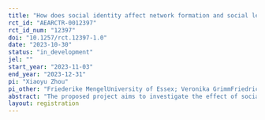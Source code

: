 ```yaml
---
title: "How does social identity affect network formation and social learning"
rct_id: "AEARCTR-0012397"
rct_id_num: "12397"
doi: "10.1257/rct.12397-1.0"
date: "2023-10-30"
status: "in_development"
jel: ""
start_year: "2023-11-03"
end_year: "2023-12-31"
pi: "Xiaoyu Zhou"
pi_other: "Friederike MengelUniversity of Essex; Veronika GrimmFriedrich-Alexander-Universität Erlangen-Nürnberg "
abstract: "The proposed project aims to investigate the effect of social identity on the dynamics of social learning in networks. Social learning, i.e. learning by observing or communicating with others, plays a key role in individuals, firms, and governments’ decision-making processes. A lot of casual evidence suggests that both the learners and the sources social identity play a crucial role in how information from others is processed. Despite this fact there is little research on this question. In this project we study whether and how the social identity of an information source affects the perception of credibility of information, the willingness to update based on this information and ultimately how those factors affect learning dynamics in networks."
layout: registration
---
```


